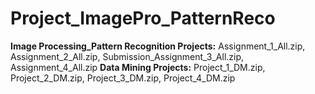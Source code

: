 # Project_ImagePro_PatternReco
**Image Processing_Pattern Recognition Projects:**
Assignment_1_All.zip, Assignment_2_All.zip, Submission_Assignment_3_All.zip, Assignment_4_All.zip
**Data Mining Projects:**
Project_1_DM.zip, Project_2_DM.zip, Project_3_DM.zip, Project_4_DM.zip 
